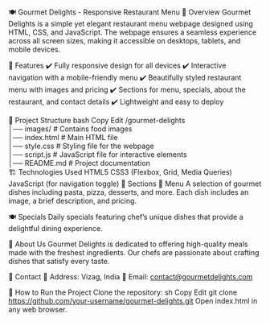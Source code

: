 🍽️ Gourmet Delights - Responsive Restaurant Menu
📌 Overview
Gourmet Delights is a simple yet elegant restaurant menu webpage designed using HTML, CSS, and JavaScript. The webpage ensures a seamless experience across all screen sizes, making it accessible on desktops, tablets, and mobile devices.

🎯 Features
✔️ Fully responsive design for all devices
✔️ Interactive navigation with a mobile-friendly menu
✔️ Beautifully styled restaurant menu with images and pricing
✔️ Sections for menu, specials, about the restaurant, and contact details
✔️ Lightweight and easy to deploy

📂 Project Structure
bash
Copy
Edit
/gourmet-delights  
│── images/             # Contains food images  
│── index.html          # Main HTML file  
│── style.css           # Styling file for the webpage  
│── script.js           # JavaScript file for interactive elements  
│── README.md           # Project documentation  
🏗️ Technologies Used
HTML5
CSS3 (Flexbox, Grid, Media Queries)
JavaScript (for navigation toggle)
📍 Sections
🥘 Menu
A selection of gourmet dishes including pasta, pizza, desserts, and more. Each dish includes an image, a brief description, and pricing.

🍽️ Specials
Daily specials featuring chef’s unique dishes that provide a delightful dining experience.

🏨 About Us
Gourmet Delights is dedicated to offering high-quality meals made with the freshest ingredients. Our chefs are passionate about crafting dishes that satisfy every taste.

📍 Contact
📍 Address: Vizag, India
📧 Email: contact@gourmetdelights.com

🚀 How to Run the Project
Clone the repository:
sh
Copy
Edit
git clone https://github.com/your-username/gourmet-delights.git
Open index.html in any web browser.
